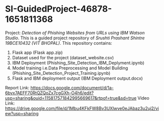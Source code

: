 # SI-GuidedProject-46878-1651811368
Project: *Detection of Phishing Websites from URLs using IBM Watson Studio*.
This is a guided project repository of *Srushti Prashant Shintre 19BCE10432 (VIT BHOPAL)*.
This repository contains:
  1. Flask app (Flask app.zip)
  2. Dataset used for the project (dataset_website.csv)
  3. IBM Deployment (Phishing_Site_Detection_IBM_Deplyment.ipynb)
  4. Model training i.e.Data Preprocessing and Model Building (Phishing_Site_Detection_Project_Training.ipynb)
  5. Flask and IBM deployment output (IBM Deployment output.docx)

Report Link: https://docs.google.com/document/d/1a-6bvx7AEFF70RtQZQoZx7cgGXh-O4h6/edit?usp=sharing&ouid=115817571842995669617&rtpof=true&sd=true
Video Link: https://drive.google.com/file/d/1Mbu4KFkFW8Bv3UXlwve0eJAbaz3u2uj2/view?usp=sharing

